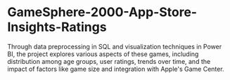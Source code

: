 # GameSphere-2000-App-Store-Insights-Ratings
Through data preprocessing in SQL and visualization techniques in Power BI, the project explores various aspects of these games, including distribution among age groups, user ratings, trends over time, and the impact of factors like game size and integration with Apple's Game Center. 
